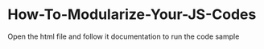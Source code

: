 # How-To-Modularize-Your-JS-Codes
Open the html file and follow it documentation to run the code sample
